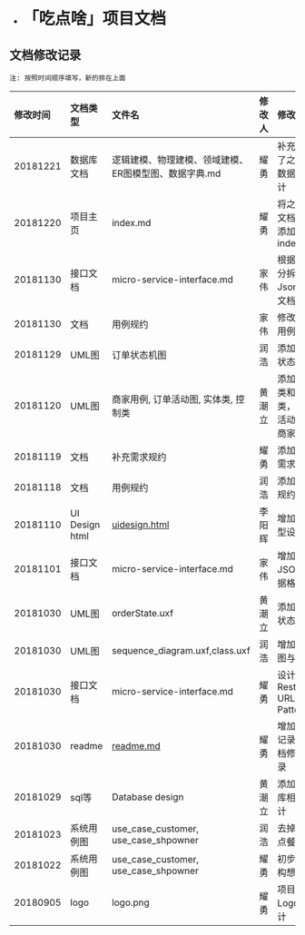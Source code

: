 * # <a name="ox7rhq"></a>「吃点啥」项目文档
[readme]:./README.md
[uidesign]:./Docs/uidesign/uidesign.rar

## 文档修改记录
    
    注: 按照时间顺序填写，新的排在上面

| 修改时间 | 文档类型 | 文件名 | 修改人 | 修改内容 |
| :--- | :--- | :--- | :--- | :--- |
| 20181221 | 数据库文档 | 逻辑建模、物理建模、领域建模、ER图模型图、数据字典.md | 耀勇 | 补充修改了之前的数据库设计 |
| 20181220 | 项目主页 | index.md | 耀勇 | 将之前的文档全部添加到了index.md |
| 20181130 | 接口文档 | micro-service-interface.md | 家伟 | 根据服务分拆调整Json接口文档 |
| 20181130 | 文档 | 用例规约 | 家伟 | 修改部分用例规约 |
| 20181129 | UML图 | 订单状态机图 | 润浩 | 添加订单状态机图 |
| 20181120 | UML图 | 商家用例, 订单活动图, 实体类, 控制类 | 黄潮立 | 添加实体类和控制类，订单活动图，商家用例 |
| 20181119 | 文档 | 补充需求规约 | 耀勇 | 添加补充需求规约 |
| 20181118 | 文档 | 用例规约 | 润浩 | 添加用例规约 |
| 20181110 | UI Design html |  [uidesign.html][uidesign] | 李阳辉 | 增加UI 原型设计 |
| 20181101 | 接口文档 | micro-service-interface.md | 家伟 | 增加JSON数据格式 |
| 20181030 | UML图 | orderState.uxf | 黄潮立 | 添加订单状态分析 |
| 20181030 | UML图 | sequence_diagram.uxf,class.uxf | 润浩 | 增加顺序图与类图 |
| 20181030 | 接口文档 | micro-service-interface.md | 耀勇 | 设计 RestAPI URL Pattern |
| 20181030 | readme | [readme.md][readme] | 耀勇 | 增加文档记录和文档修改记录 |
| 20181029 | sql等 | Database design | 黄潮立 | 添加数据库相关设计 |
| 20181023 | 系统用例图 | use\_case\_customer, use\_case\_shpowner | 润浩 | 去掉餐厅点餐需求 |
| 20181022 | 系统用例图 | use\_case\_customer, use\_case\_shpowner | 耀勇 | 初步需求构想 |
| 20180905 | logo | logo.png | 耀勇 | 项目 Logo设计 |

